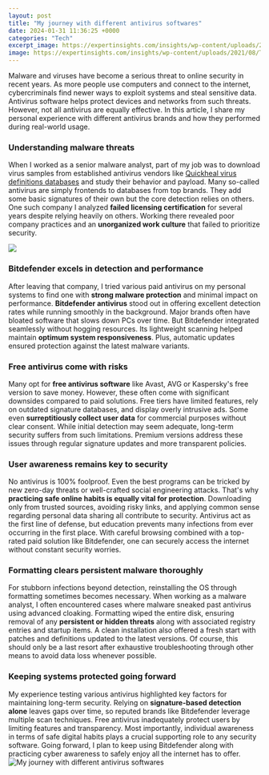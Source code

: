```yaml
---
layout: post
title: "My journey with different antivirus softwares"
date: 2024-01-31 11:36:25 +0000
categories: "Tech"
excerpt_image: https://expertinsights.com/insights/wp-content/uploads/2021/08/The-Top-10-Antivirus-Software-For-Small-Businesses.001.png
image: https://expertinsights.com/insights/wp-content/uploads/2021/08/The-Top-10-Antivirus-Software-For-Small-Businesses.001.png
---
```


Malware and viruses have become a serious threat to online security in recent years. As more people use computers and connect to the internet, cybercriminals find newer ways to exploit systems and steal sensitive data. Antivirus software helps protect devices and networks from such threats. However, not all antivirus are equally effective. In this article, I share my personal experience with different antivirus brands and how they performed during real-world usage.
### Understanding malware threats
When I worked as a senior malware analyst, part of my job was to download virus samples from established antivirus vendors like [Quickheal virus definitions databases](https://store.fi.io.vn/chihuahuas-santa-christmas-tree-lights-funny-xmas-pajama-boys-426-chihuahua-dog) and study their behavior and payload. Many so-called antivirus are simply frontends to databases from top brands. They add some basic signatures of their own but the core detection relies on others. One such company I analyzed **failed licensing certification** for several years despite relying heavily on others. Working there revealed poor company practices and an **unorganized work culture** that failed to prioritize security.

![](https://topstuf.com/wp-content/uploads/2019/11/Best-Antivirus-Software-1536x864.jpg)
### Bitdefender excels in detection and performance 
After leaving that company, I tried various paid antivirus on my personal systems to find one with **strong malware protection** and minimal impact on performance. **Bitdefender antivirus** stood out in offering excellent detection rates while running smoothly in the background. Major brands often have bloated software that slows down PCs over time. But Bitdefender integrated seamlessly without hogging resources. Its lightweight scanning helped maintain **optimum system responsiveness**. Plus, automatic updates ensured protection against the latest malware variants.
### Free antivirus come with risks
Many opt for **free antivirus software** like Avast, AVG or Kaspersky's free version to save money. However, these often come with significant downsides compared to paid solutions. Free tiers have limited features, rely on outdated signature databases, and display overly intrusive ads. Some even **surreptitiously collect user data** for commercial purposes without clear consent. While initial detection may seem adequate, long-term security suffers from such limitations. Premium versions address these issues through regular signature updates and more transparent policies.
### User awareness remains key to security 
No antivirus is 100% foolproof. Even the best programs can be tricked by new zero-day threats or well-crafted social engineering attacks. That's why **practicing safe online habits is equally vital for protection**. Downloading only from trusted sources, avoiding risky links, and applying common sense regarding personal data sharing all contribute to security. Antivirus act as the first line of defense, but education prevents many infections from ever occurring in the first place. With careful browsing combined with a top-rated paid solution like Bitdefender, one can securely access the internet without constant security worries.
### Formatting clears persistent malware thoroughly 
For stubborn infections beyond detection, reinstalling the OS through formatting sometimes becomes necessary. When working as a malware analyst, I often encountered cases where malware sneaked past antivirus using advanced cloaking. Formatting wiped the entire disk, ensuring removal of any **persistent or hidden threats** along with associated registry entries and startup items. A clean installation also offered a fresh start with patches and definitions updated to the latest versions. Of course, this should only be a last resort after exhaustive troubleshooting through other means to avoid data loss whenever possible.
### Keeping systems protected going forward
My experience testing various antivirus highlighted key factors for maintaining long-term security. Relying on **signature-based detection alone** leaves gaps over time, so reputed brands like Bitdefender leverage multiple scan techniques. Free antivirus inadequately protect users by limiting features and transparency. Most importantly, individual awareness in terms of safe digital habits plays a crucial supporting role to any security software. Going forward, I plan to keep using Bitdefender along with practicing cyber awareness to safely enjoy all the internet has to offer.
![My journey with different antivirus softwares](https://expertinsights.com/insights/wp-content/uploads/2021/08/The-Top-10-Antivirus-Software-For-Small-Businesses.001.png)
